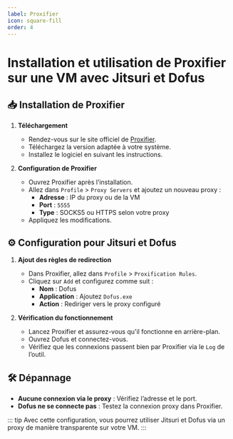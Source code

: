 ```yaml
---
label: Proxifier
icon: square-fill
order: 4
---
```


# Installation et utilisation de Proxifier sur une VM avec Jitsuri et Dofus

## 📥 Installation de Proxifier

1. **Téléchargement**
   - Rendez-vous sur le site officiel de [Proxifier](https://www.proxifier.com/).
   - Téléchargez la version adaptée à votre système.
   - Installez le logiciel en suivant les instructions.

2. **Configuration de Proxifier**
   - Ouvrez Proxifier après l’installation.
   - Allez dans `Profile` > `Proxy Servers` et ajoutez un nouveau proxy :
     - **Adresse** : IP du proxy ou de la VM
     - **Port** : `5555`
     - **Type** : SOCKS5 ou HTTPS selon votre proxy
   - Appliquez les modifications.

## ⚙️ Configuration pour Jitsuri et Dofus

1. **Ajout des règles de redirection**
   - Dans Proxifier, allez dans `Profile` > `Proxification Rules`.
   - Cliquez sur `Add` et configurez comme suit :
     - **Nom** : Dofus
     - **Application** : Ajoutez `Dofus.exe`
     - **Action** : Rediriger vers le proxy configuré

2. **Vérification du fonctionnement**
   - Lancez Proxifier et assurez-vous qu'il fonctionne en arrière-plan.
   - Ouvrez Dofus et connectez-vous.
   - Vérifiez que les connexions passent bien par Proxifier via le `Log` de l’outil.

## 🛠 Dépannage

- **Aucune connexion via le proxy** : Vérifiez l’adresse et le port.
- **Dofus ne se connecte pas** : Testez la connexion proxy dans Proxifier.

::: tip
Avec cette configuration, vous pourrez utiliser Jitsuri et Dofus via un proxy de manière transparente sur votre VM.
:::
